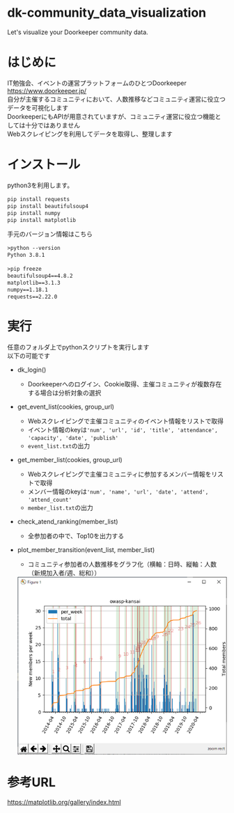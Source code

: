 # dk-community_data_visualization
Let's visualize your Doorkeeper community data.

# はじめに
IT勉強会、イベントの運営プラットフォームのひとつDoorkeeper https://www.doorkeeper.jp/  
自分が主催するコミュニティにおいて、人数推移などコミュニティ運営に役立つデータを可視化します  
DoorkeeperにもAPIが用意されていますが、コミュニティ運営に役立つ機能としては十分ではありません  
Webスクレイピングを利用してデータを取得し、整理します

# インストール
python3を利用します。  
```
pip install requests
pip install beautifulsoup4
pip install numpy
pip install matplotlib
```
手元のバージョン情報はこちら  
```
>python --version
Python 3.8.1

>pip freeze
beautifulsoup4==4.8.2
matplotlib==3.1.3
numpy==1.18.1
requests==2.22.0
```

# 実行
任意のフォルダ上でpythonスクリプトを実行します  
以下の可能です  
* dk_login()  
    * Doorkeeperへのログイン、Cookie取得、主催コミュニティが複数存在する場合は分析対象の選択  

* get_event_list(cookies, group_url)  
    * Webスクレイピングで主催コミュニティのイベント情報をリストで取得  
    * イベント情報のkeyは`'num', 'url', 'id', 'title', 'attendance', 'capacity', 'date', 'publish'`  
    * `event_list.txt`の出力  
    
* get_member_list(cookies, group_url)  
    * Webスクレイピングで主催コミュニティに参加するメンバー情報をリストで取得  
    * メンバー情報のkeyは`'num', 'name', 'url', 'date', 'attend', 'attend_count'`  
    * `member_list.txt`の出力  
    
* check_atend_ranking(member_list)  
    * 全参加者の中で、Top10を出力する  
    
* plot_member_transition(event_list, member_list)  
    * コミュニティ参加者の人数推移をグラフ化（横軸：日時、縦軸：人数（新規加入者/週、総和））  
    <img src="images/community_plot.png" alt="community_plot">
    
# 参考URL
https://matplotlib.org/gallery/index.html

